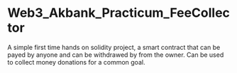 # Web3_Akbank_Practicum_FeeCollector

A simple first time hands on solidity project, a smart contract that can be payed by anyone and can be withdrawed by from the owner. Can be used to collect money donations for a common goal.
